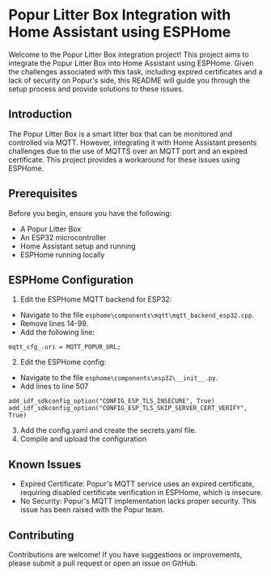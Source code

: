 # Popur Litter Box Integration with Home Assistant using ESPHome

Welcome to the Popur Litter Box integration project! This project aims to integrate the Popur Litter Box into Home Assistant using ESPHome. Given the challenges associated with this task, including expired certificates and a lack of security on Popur's side, this README will guide you through the setup process and provide solutions to these issues.

## Introduction
The Popur Litter Box is a smart litter box that can be monitored and controlled via MQTT. However, integrating it with Home Assistant presents challenges due to the use of MQTTS over an MQTT port and an expired certificate. This project provides a workaround for these issues using ESPHome.

## Prerequisites
Before you begin, ensure you have the following:

* A Popur Litter Box
* An ESP32 microcontroller
* Home Assistant setup and running
* ESPHome running locally

## ESPHome Configuration
1. Edit the ESPHome MQTT backend for ESP32:
* Navigate to the file `esphome\components\mqtt\mqtt_backend_esp32.cpp`.
* Remove lines 14-99.
* Add the following line: 
```
mqtt_cfg_.uri = MQTT_POPUR_URL;
```
2. Edit the ESPHome config:
* Navigate to the file `esphome\components\esp32\__init__.py`.
* Add lines to line 507
```
add_idf_sdkconfig_option("CONFIG_ESP_TLS_INSECURE", True)
add_idf_sdkconfig_option("CONFIG_ESP_TLS_SKIP_SERVER_CERT_VERIFY", True)
```
3. Add the config.yaml and create the secrets.yaml file.
4. Compile and upload the configuration

## Known Issues
* Expired Certificate: Popur's MQTT service uses an expired certificate, requiring disabled certificate verification in ESPHome, which is insecure.
* No Security: Popur's MQTT implementation lacks proper security. This issue has been raised with the Popur team.

## Contributing
Contributions are welcome! If you have suggestions or improvements, please submit a pull request or open an issue on GitHub.